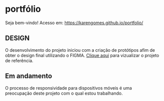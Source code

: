 # portfólio
Seja bem-vindo! Acesso em: https://karengomes.github.io/portfolio/

## DESIGN 

O desenvolvimento do projeto iniciou com a criação de protótipos afim de obter o design final utilizando o FIGMA.
[Clique aqui](https://www.figma.com/community/file/1306641606140555664/design-portfolio-karen-gomes) para vizualizar o projeto de referência.

## Em andamento

O processo de responsividade para dispositivos móveis é uma preocupação deste projeto com o qual estou trabalhando.
